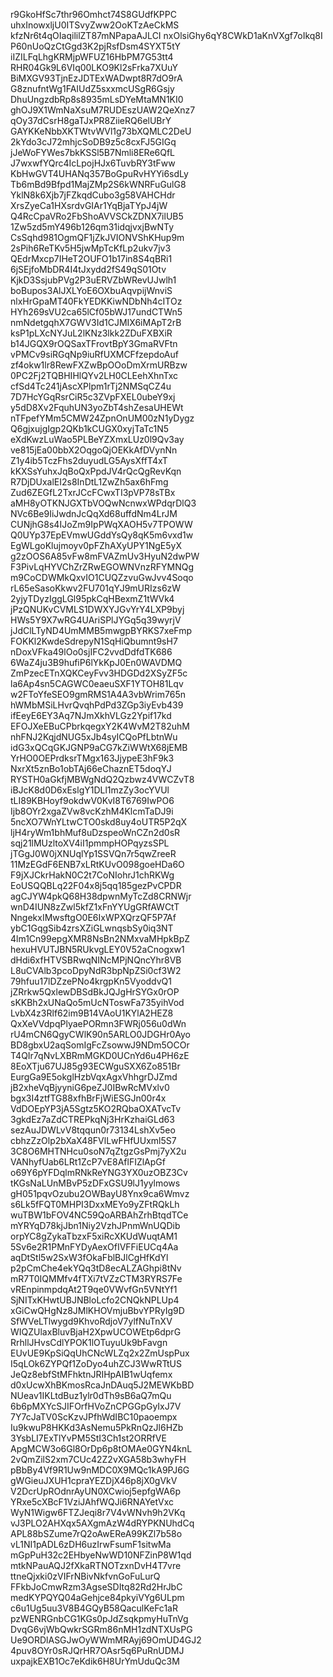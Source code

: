 r9GkoHfSc7thr96Omhct74S8GUdfKPPC
uhxInowxljU0ITSvyZww2OoKTzAeCkMS
kfzNr6t4qOIaqililZT87mNPapaAJLCI
nxOlsiGhy6qY8CWkD1aKnVXgf7oIkq8I
P60nUoQzCtGgd3K2pjRsfDsm4SYXT5tY
iIZILFqLhgKRMjpWFUZ16HbPM7G53tt4
RHR04Gk9L6VIq00LKO9Kl2sFrka7XUuY
BiMXGV93TjnEzJDTExWADwpt8R7dO9rA
G8znufntWg1FAIUdZ5sxxmcUSgR6Gsjy
DhuUngzdbRp8s8935mLsDYeMtaMN1KI0
ghOJ9X1WmNaXsuM7RUDEszUAW2QeXnz7
qOy37dCsrH8gaTJxPR8ZiieRQ6elUBrY
GAYKKeNbbXKTWtvWVl1g73bXQMLC2DeU
2kYdo3cJ72mhjcSoDB9z5c8cxFJ5GIGq
jJeWoFYWes7bkKSSl5B7Nmli8ERe6QfL
J7wxwfYQrc4IcLpojHJx6TuvbRY3tFww
KbHwGVT4UHANq357BoGpuRvHYYi6sdLy
Tb6mBd9Bfpd1MajZMp2S6kWNRFuGulG8
YklN8k6Xjb7jFZkqdCubo3g58VAHCHdr
XrsZyeCa1HXsrdvGIAr1YqBjaTYpJ4jW
Q4RcCpaVRo2FbShoAVVSCkZDNX7ilUB5
1Zw5zd5mY496b126qm31idqjvxjBwNTy
CsSqhd981OgmQF1jZkJVIONVShKHup9m
2sPih6ReTKv5H5jwMpTcKfLp2ukv7jv3
QEdrMxcp7IHeT2OUFO1b17in8S4qBRi1
6jSEjfoMbDR4I4tJxydd2fS49qS01Otv
KjkD3SsjubPVg2P3uERVZbWRevUJwlh1
boBupos3AlJXLYoE6OXbuAqvpijWnviS
nlxHrGpaMT40FkYEDKKiwNDbNh4cITOz
HYh269sVU2ca65lCf05bWJ17undCTWn5
nmNdetgqhX7GWV3Id1CJMIX6iMApT2rB
ksP1pLXcNYJuL2lKNz3lkk2ZDuFXBXiR
b14JGQX9rOQSaxTFrovtBpY3GmaRVFtn
vPMCv9siRGqNp9iuRfUXMCFfzepdoAuf
zf4okw1lr8RewFXZwBpOOoDmXrmURBzw
0PC2Fj2TQBHIHlQYv2LH0CLEehXhnTxc
cfSd4Tc241jAscXPlpm1rTj2NMSqCZ4u
7D7HcYGqRsrCiR5c3ZVpFXEL0ubeY9xj
y5dD8Xv2FquhUN3yoZbT4shZesaUHEWt
nTFpefYMm5CMW24ZpnOnUM00zN1yDygz
Q6gjxujgIgp2QKb1kCUGX0xyjTaTc1N5
eXdKwzLuWao5PLBeYZXmxLUz0l9Qv3ay
ve815jEa00bbX2OqgoQjOEKkAfDVynNn
Z1y4ib5TczFhs2duyudLG5AysXffT4xT
kKXSsYuhxJqBoQxPpdJV4rQcQgRevKqn
R7DjDUxalEI2s8InDtL1ZwZh5ax6hFmg
Zud6ZEGfL2TxrJCcFCwxTI3pVP78sTBx
aMH8yOTKNJGXTbVOQwNcnwxWPdqrDlQ3
NVc6Be9IiJwdnJcQqXd68uffdNm4LrJM
CUNjhG8s4IJoZm9IpPWqXAOH5v7TPOWW
Q0UYp37EpEVmwUGddYsQy8qK5m6vxd1w
EgWLgoKlujmoyv0pFZhAXyUPY1NgE5yX
g2zOOS6A85vFw8mFVAZmUv3HyuN2dwPW
F3PivLqHYVChZrZRwEGOWNVnzRFYMNQg
m9CoCDWMkQxvIO1CUQZzvuGwJvv4Soqo
rL65eSasoKkwv2FU701qYJ9mURIzs6zW
2yjyTDyzIggLGl95pkCqHBexmZ1tWVk4
jPzQNUKvCVMLS1DWXYJGvYrY4LXP9byj
HWs5Y9X7wRG4UAriSPlJYGq5q39wyrjV
jJdClLTyND4UmMMB5mwgpBYRKS7xeFmp
FOKKl2KwdeSdrepyN1SqHiQbumnt9sH7
nDoxVFka49lOo0sjIFC2vvdDdfdTK686
6WaZ4ju3B9hufiP6lYkKpJ0En0WAVDMQ
ZmPzecETnXQKCeyFvv3HDGDd2XSyZF5c
la6Ap4sn5CAGWC0eaeuSXF1YTOH81Lqv
w2FToYfeSEO9gmRMS1A4A3vbWrim765n
hWMbMSiLHvrQvqhPdPd3ZGp3iyEvb439
ifEeyE6EY3Aq7NJmXkhVLGz2Ypif17kd
EFOJXeEBuCPbrkqegxY2K4WvM2T82uhM
nhFNJ2KqjdNUG5xJb4syICQoPfLbtnWu
idG3xQCqGKJGNP9aCG7kZiWWtX68jEMB
YrHO0OEPrdksrTMgx163JjypeE3hF9k3
NxrXt5znBo1obTAj66eChaznET5doqYJ
RYSTH0aGkfjMBWgNdQ2Qzbwz4VWCZvT8
iBJcK8d0D6xEslgY1DLl1mzZy3ocYVUl
tLI89KBHoyf9okdwV0KvI8T6769IwPO6
Ijb8OYr2xgaZVw8vcKzhM4KlcmTaDJ9i
5ncXO7WnYLtwCTO0skd8uy4oUTR5P2qX
ljH4ryWm1bhMuf8uDzspeoWnCZn2d0sR
sqj21lMUzltoXV4iI1pmmpHOPqyzsSPL
jTGgJ0W0jXNUqlYp1SSVQn7r5qwZreeR
11MzEGdF6ENB7xLRtKUvO098goeHDa6O
F9jXJCkrHakN0C2t7CoNIohrJ1chRKWg
EoUSQQBLq22F04x8j5qq185gezPvCPDR
agCJYW4pkQ68H38dpwnMyTcZd8CRNWjr
wnD4IUN8zZwl5kfZ1xFnYYUgGRfAWCtT
NngekxIMwsftgO0E6IxWPXQrzQF5P7Af
ybC1GqgSib4zrsXZiGLwnqsbSy0iq3NT
4lm1Cn99epgXMR8NsBn2NMxvaMHpkBpZ
hexuHVUTJBN5RUkvgLEY0V52aCnogxw1
dHdi6xfHTVSBRwqNINcMPjNQncYhr8VB
L8uCVAlb3pcoDpyNdR3bpNpZSi0cf3W2
79hfuu17lDZzePNo4krgpKn5VyoddvQ1
jZRrkw5QxlewDBSdBkJQJgHrSYGx0rOP
sKKBh2xUNaQo5mUcNToswFa735yihVod
LvbX4z3Rlf62im9B14VAoU1KYlA2HEZ8
QxXeVVdpqPlyaePORmn3FWRj056u0dWn
rU4mCN6QgyCWlK90n5ARLO0JDGHr0Ayo
BD8gbxU2aqSomIgFcZsowwJ9NDm5OCOr
T4QIr7qNvLXBRmMGKD0UCnYd6u4PH6zE
8EoXTju67UJ85g93ECWguSXX6Zo851Br
EurgGa9E5okglHzbVqxAgxVhhgrDJZmd
jB2xheVqBjyyniG6peZJ0IBwRcMVxlv0
bgx3I4ztfTG88xfhBrFjWiESGJn00r4x
VdDOEpYP3jA5Sgtz5KO2RQbaOXATvcTv
3gkdEz7aZdCTREPkqNj3HrKzhaiGLd63
sezAuJDWLvV8tqqun0r73134LshXv5eo
cbhzZzOlp2bXaX48FVlLwFHfUUxml5S7
3C8O6MHTNHcu0soN7qZtgzGsPmj7yX2u
VANhyfUab6LRt1ZcP7vE8AflFIZlApGf
o69Y6pYFDqlmRNkReYNG3YX0uzOBZ3Cv
tKGsNaLUnMBvP5zDFxGSU9lJ1yylmows
gH051pqvOzubu2OWBayU8Ynx9ca6Wmvz
s6Lk5fFQT0MHPI3DxxMEYo9yZFtRQkLh
wuTBW1bFOV4NC59QoARBAhZrhBtqdTCe
mYRYqD78kjJbn1Niy2VzhJPnmWnUQDib
orpYC8gZykaTbzxF5xiRcXKUdWuqtAM1
5Sv6e2R1PMnFYDyAexOfIVFFiEUCq4Aa
aqDtStl5w2SxW3fOkaFblBJlCgHfKdYl
p2pCmChe4ekYQq3tD8ecALZAGhpi8tNv
mR7T0IQMMfv4fTXi7tVZzCTM3RYRS7Fe
vREnpinmpdqAt2T9qe0VWvfGn5VNtYf1
SjNITxKHwtUBJNBloLcfo2CNQkNPLUp4
xGiCwQHgNz8JMlKHOVmjuBbvYPRyIg9D
SfWVeLTlwygd9KhvoRdjoV7ylfNuTnXV
WIQZUlaxBluvBjaH2XpwUCOWEtp6dprG
RrhllJHvsCdlYPOK1lOTuyuUk9bFavgn
EUvUE9KpSiQqUhCNcWLZq2x2ZmUspPux
I5qLOk6ZYPQf1ZoDyo4uhZCJ3WwRTtUS
JeQz8ebfStMFhktnJRIHpAIB1wUqfemx
d0xUcwXhBKmosRcaJnDAuq5J2MEWKbBD
NUeav1IKLtdBuz1ylr0dTh9sB6aQ7mQu
6b6pMXYcSJIFOrfHVoZnCPGGpGyIxJ7V
7Y7cJaTV0ScKzvJPfhWdIBC10paoempx
Iu9kwuP8HKKd3AsNemu5PkRnQzJl6HZb
3YsbLI7ExTlYvPM5StI3Ch1st2ORRfVE
ApgMCW3o6Gl8OrDp6p8tOMAe0GYN4knL
2vQmZilS2xm7CUc42Z2vXGA58b3whyFH
pBbBy4Vf9R1Uw9nMDC0X9MQc1kA9PJ6G
gWGieuJXUH1cpraYEZDjX46p8jX0gVkV
V2DcrUpROdnrAyUN0XCwioj5epfgWA6p
YRxe5cXBcF1VziJAhfWQJi6RNAYetVxc
WyN1Wigw6FTZJeqi8r7V4vWNvh9h2VKq
vJ3PLO2AHXqx5AXgmAzW4dRYPKNUhdCq
APL88bSZume7rQ2oAwEReA99KZl7b58o
vL1NI1pADL6zDH6uzIrwFsumF1sitwMa
mGpPuH32c2EHbyeNwWD10NFZinP8W1qd
mtkNPauAQJ2fXkaRTNOTzxnDvH4T7vre
ttneQjxki0zVIFrNBivNkfvnGoFuLurQ
FFkbJoCmwRzm3AgseSDItq82Rd2HrJbC
medKYPQYQ04aGehjce84pkyiVYg6ULpm
c6u1Ug5uu3V8B4GQyB58QaculKeFc1aR
pzWENRGnbCG1KGs0pJdZsqkpmyHuTnVg
DvqG6vjWbQwkrSGRm86nMH1zdNTXUsPG
Ue9ORDlASGJwOyWWmMRAyj69OmUD4GJ2
4puv8OYr0sRJQrHR7OAsr5q6PuRnUDMJ
uxpajkEXB1Oc7eKdik6H8UrYmUduQc3M
